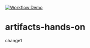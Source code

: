 [![Workflow Demo](https://github.com/Anand0224/github-actions-artifacts-hands-on/actions/workflows/artifact.yml/badge.svg)](https://github.com/Anand0224/github-actions-artifacts-hands-on/actions/workflows/artifact.yml)

# artifacts-hands-on
change1